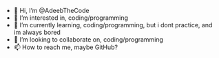 - 👋 Hi, I’m @AdeebTheCode
- 👀 I’m interested in, coding/programming
- 🌱 I’m currently learning, coding/programming, but i dont practice, and im always bored
- 💞️ I’m looking to collaborate on, coding/programming
- 📫 How to reach me, maybe GitHub?

<!---
AdeebTheCode/AdeebTheCode is a ✨ special ✨ repository because its `README.md` (this file) appears on your GitHub profile.
You can click the Preview link to take a look at your changes.
--->
